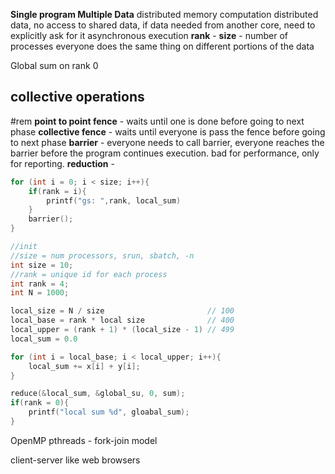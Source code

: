 **Single program Multiple Data**
	distributed memory computation
		distributed data, no access to shared data, if data needed from another core, need to explicitly ask for it
	asynchronous execution
	**rank** - 
	**size** - number of processes
	everyone does the same thing on different portions of the data

Global sum on rank 0 
## collective operations 
#rem
**point to point fence** - waits until one is done before going to next phase
**collective fence** - waits until everyone is pass the fence before going to next phase
**barrier** - everyone needs to call barrier, everyone reaches the barrier before the program continues execution. bad for performance, only for reporting. 
**reduction** - 

``` c
for (int i = 0; i < size; i++){
	if(rank = i){
		printf("gs: ",rank, local_sum)
	}
	barrier();
}
```

``` c
//init
//size = num processors, srun, sbatch, -n
int size = 10;
//rank = unique id for each process
int rank = 4;
int N = 1000;

local_size = N / size                       // 100
local_base = rank * local size              // 400
local_upper = (rank + 1) * (local_size - 1) // 499
local_sum = 0.0 

for (int i = local_base; i < local_upper; i++){
	local_sum += x[i] + y[i];
}

reduce(&local_sum, &global_su, 0, sum);
if(rank = 0){
	printf("local sum %d", gloabal_sum);
}
```


OpenMP
pthreads - fork-join model

client-server 
like web browsers 


